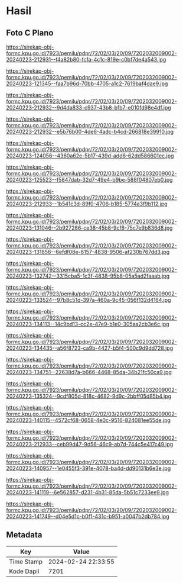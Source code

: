 # Hasil

## Foto C Plano

https://sirekap-obj-formc.kpu.go.id/7923/pemilu/pdpr/72/02/03/20/09/7202032009002-20240223-212931--f4a82b80-fc1a-4c1c-819e-c0bf7de4a543.jpg

https://sirekap-obj-formc.kpu.go.id/7923/pemilu/pdpr/72/02/03/20/09/7202032009002-20240223-121345--faa7b96d-70bb-4705-a1c2-7619baf4dae9.jpg

https://sirekap-obj-formc.kpu.go.id/7923/pemilu/pdpr/72/02/03/20/09/7202032009002-20240223-212932--9d4da833-c937-43b8-b1b7-e010fd98e4df.jpg

https://sirekap-obj-formc.kpu.go.id/7923/pemilu/pdpr/72/02/03/20/09/7202032009002-20240223-212932--e5b76b00-4de6-4adc-b4cd-266818e39910.jpg

https://sirekap-obj-formc.kpu.go.id/7923/pemilu/pdpr/72/02/03/20/09/7202032009002-20240223-124056--4360a62e-5b17-439d-add6-62dd586601ec.jpg

https://sirekap-obj-formc.kpu.go.id/7923/pemilu/pdpr/72/02/03/20/09/7202032009002-20240223-125523--f5847dab-32d7-49e4-b9be-588f04807eb0.jpg

https://sirekap-obj-formc.kpu.go.id/7923/pemilu/pdpr/72/02/03/20/09/7202032009002-20240223-212933--1b541c3d-89f0-4706-b185-5774a3f9b112.jpg

https://sirekap-obj-formc.kpu.go.id/7923/pemilu/pdpr/72/02/03/20/09/7202032009002-20240223-131046--2b927286-ce38-45b8-9cf8-75c7e9b836d8.jpg

https://sirekap-obj-formc.kpu.go.id/7923/pemilu/pdpr/72/02/03/20/09/7202032009002-20240223-131856--6efdf08e-6157-4838-9506-af230b767dd3.jpg

https://sirekap-obj-formc.kpu.go.id/7923/pemilu/pdpr/72/02/03/20/09/7202032009002-20240223-132742--3315cba5-1c3f-4838-95b8-05a5ad2faaab.jpg

https://sirekap-obj-formc.kpu.go.id/7923/pemilu/pdpr/72/02/03/20/09/7202032009002-20240223-133524--97b8c51d-397a-460a-9c45-056f132d4164.jpg

https://sirekap-obj-formc.kpu.go.id/7923/pemilu/pdpr/72/02/03/20/09/7202032009002-20240223-134113--14c9bd13-cc2e-47e9-b1e0-305aa2cb3e6c.jpg

https://sirekap-obj-formc.kpu.go.id/7923/pemilu/pdpr/72/02/03/20/09/7202032009002-20240223-134435--a56f8723-ca9b-4427-b5f4-500c9d9dd728.jpg

https://sirekap-obj-formc.kpu.go.id/7923/pemilu/pdpr/72/02/03/20/09/7202032009002-20240223-134751--22638d7a-b666-4468-85da-34b21fc50ca9.jpg

https://sirekap-obj-formc.kpu.go.id/7923/pemilu/pdpr/72/02/03/20/09/7202032009002-20240223-135324--9cdf805d-818c-4682-9d9c-2bbff05d85b4.jpg

https://sirekap-obj-formc.kpu.go.id/7923/pemilu/pdpr/72/02/03/20/09/7202032009002-20240223-140115--4572cf68-0658-4e0c-9516-824081ee55de.jpg

https://sirekap-obj-formc.kpu.go.id/7923/pemilu/pdpr/72/02/03/20/09/7202032009002-20240223-212933--ceb99d47-9d56-46c9-ab7d-744c5e417c49.jpg

https://sirekap-obj-formc.kpu.go.id/7923/pemilu/pdpr/72/02/03/20/09/7202032009002-20240223-140957--1e0455f3-391e-4078-ba4d-dd90131b6e3e.jpg

https://sirekap-obj-formc.kpu.go.id/7923/pemilu/pdpr/72/02/03/20/09/7202032009002-20240223-141119--6e562857-d231-4b31-85da-5b51c7233ee9.jpg

https://sirekap-obj-formc.kpu.go.id/7923/pemilu/pdpr/72/02/03/20/09/7202032009002-20240223-141749--d04e5d1c-b0f1-431c-b951-a0047b2db784.jpg


## Metadata

| Key        | Value               |
| ---------- | ------------------- |
| Time Stamp | 2024-02-24 22:33:55 |
| Kode Dapil | 7201                |



